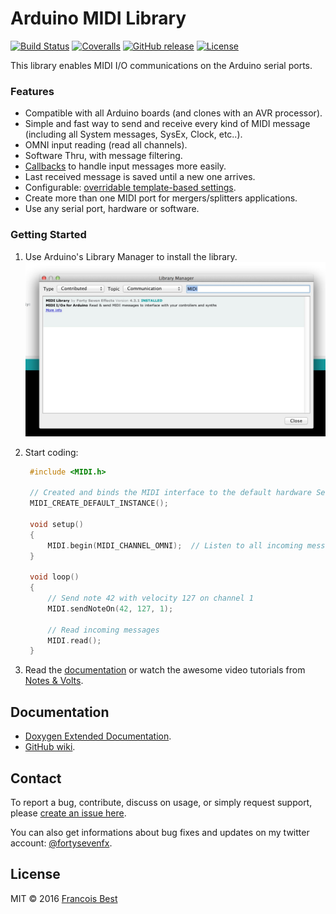 # Arduino MIDI Library

[![Build Status](https://travis-ci.org/FortySevenEffects/arduino_midi_library.svg?branch=master)](https://travis-ci.org/FortySevenEffects/arduino_midi_library)
[![Coveralls](https://img.shields.io/coveralls/FortySevenEffects/arduino_midi_library.svg?maxAge=3600)](https://coveralls.io/github/FortySevenEffects/arduino_midi_library)
[![GitHub release](https://img.shields.io/github/release/FortySevenEffects/arduino_midi_library.svg?maxAge=3600)](https://github.com/FortySevenEffects/arduino_midi_library/releases/latest)
[![License](https://img.shields.io/github/license/FortySevenEffects/arduino_midi_library.svg?maxAge=3600)](LICENSE)

This library enables MIDI I/O communications on the Arduino serial ports.

### Features
* Compatible with all Arduino boards (and clones with an AVR processor).
* Simple and fast way to send and receive every kind of MIDI message (including all System messages, SysEx, Clock, etc..).
* OMNI input reading (read all channels).
* Software Thru, with message filtering.
* [Callbacks](http://playground.arduino.cc/Main/MIDILibraryCallbacks) to handle input messages more easily.
* Last received message is saved until a new one arrives.
* Configurable: [overridable template-based settings](https://github.com/FortySevenEffects/arduino_midi_library/wiki/Using-custom-Settings).
* Create more than one MIDI port for mergers/splitters applications.
* Use any serial port, hardware or software.

### Getting Started

1. Use Arduino's Library Manager to install the library.
![Type "MIDI" in the Arduino IDE Library Manager](res/library-manager.jpg)

2. Start coding:
   ```c++
    #include <MIDI.h>

    // Created and binds the MIDI interface to the default hardware Serial port
    MIDI_CREATE_DEFAULT_INSTANCE();

    void setup()
    {
        MIDI.begin(MIDI_CHANNEL_OMNI);  // Listen to all incoming messages
    }

    void loop()
    {
        // Send note 42 with velocity 127 on channel 1
        MIDI.sendNoteOn(42, 127, 1);

        // Read incoming messages
        MIDI.read();
    }
    ```

3. Read the [documentation](#documentation) or watch the awesome video tutorials from [Notes & Volts](https://www.youtube.com/playlist?list=PL4_gPbvyebyH2xfPXePHtx8gK5zPBrVkg).

## Documentation

- [Doxygen Extended Documentation](http://fortyseveneffects.github.io/arduino_midi_library/).
- [GitHub wiki](https://github.com/FortySevenEffects/arduino_midi_library/wiki).

## Contact

To report a bug, contribute, discuss on usage, or simply request support, please [create an issue here](https://github.com/FortySevenEffects/arduino_midi_library/issues/new).

You can also get informations about bug fixes and updates on my twitter account: [@fortysevenfx](http://twitter.com/fortysevenfx).

## License

MIT © 2016 [Francois Best](http://fortyseveneffects.com)
